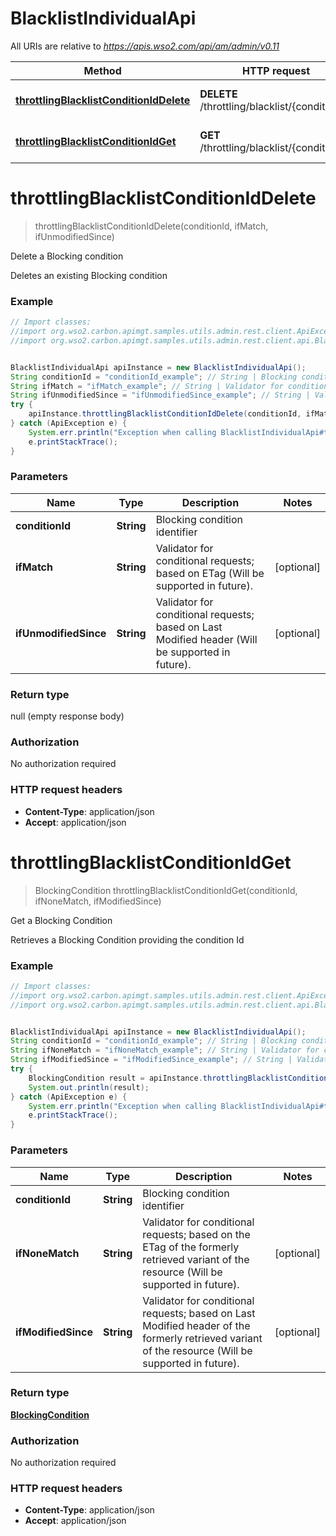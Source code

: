 # BlacklistIndividualApi

All URIs are relative to *https://apis.wso2.com/api/am/admin/v0.11*

Method | HTTP request | Description
------------- | ------------- | -------------
[**throttlingBlacklistConditionIdDelete**](BlacklistIndividualApi.md#throttlingBlacklistConditionIdDelete) | **DELETE** /throttling/blacklist/{conditionId} | Delete a Blocking condition
[**throttlingBlacklistConditionIdGet**](BlacklistIndividualApi.md#throttlingBlacklistConditionIdGet) | **GET** /throttling/blacklist/{conditionId} | Get a Blocking Condition


<a name="throttlingBlacklistConditionIdDelete"></a>
# **throttlingBlacklistConditionIdDelete**
> throttlingBlacklistConditionIdDelete(conditionId, ifMatch, ifUnmodifiedSince)

Delete a Blocking condition

Deletes an existing Blocking condition 

### Example
```java
// Import classes:
//import org.wso2.carbon.apimgt.samples.utils.admin.rest.client.ApiException;
//import org.wso2.carbon.apimgt.samples.utils.admin.rest.client.api.BlacklistIndividualApi;


BlacklistIndividualApi apiInstance = new BlacklistIndividualApi();
String conditionId = "conditionId_example"; // String | Blocking condition identifier  
String ifMatch = "ifMatch_example"; // String | Validator for conditional requests; based on ETag (Will be supported in future). 
String ifUnmodifiedSince = "ifUnmodifiedSince_example"; // String | Validator for conditional requests; based on Last Modified header (Will be supported in future). 
try {
    apiInstance.throttlingBlacklistConditionIdDelete(conditionId, ifMatch, ifUnmodifiedSince);
} catch (ApiException e) {
    System.err.println("Exception when calling BlacklistIndividualApi#throttlingBlacklistConditionIdDelete");
    e.printStackTrace();
}
```

### Parameters

Name | Type | Description  | Notes
------------- | ------------- | ------------- | -------------
 **conditionId** | **String**| Blocking condition identifier   |
 **ifMatch** | **String**| Validator for conditional requests; based on ETag (Will be supported in future).  | [optional]
 **ifUnmodifiedSince** | **String**| Validator for conditional requests; based on Last Modified header (Will be supported in future).  | [optional]

### Return type

null (empty response body)

### Authorization

No authorization required

### HTTP request headers

 - **Content-Type**: application/json
 - **Accept**: application/json

<a name="throttlingBlacklistConditionIdGet"></a>
# **throttlingBlacklistConditionIdGet**
> BlockingCondition throttlingBlacklistConditionIdGet(conditionId, ifNoneMatch, ifModifiedSince)

Get a Blocking Condition

Retrieves a Blocking Condition providing the condition Id 

### Example
```java
// Import classes:
//import org.wso2.carbon.apimgt.samples.utils.admin.rest.client.ApiException;
//import org.wso2.carbon.apimgt.samples.utils.admin.rest.client.api.BlacklistIndividualApi;


BlacklistIndividualApi apiInstance = new BlacklistIndividualApi();
String conditionId = "conditionId_example"; // String | Blocking condition identifier  
String ifNoneMatch = "ifNoneMatch_example"; // String | Validator for conditional requests; based on the ETag of the formerly retrieved variant of the resource (Will be supported in future). 
String ifModifiedSince = "ifModifiedSince_example"; // String | Validator for conditional requests; based on Last Modified header of the formerly retrieved variant of the resource (Will be supported in future). 
try {
    BlockingCondition result = apiInstance.throttlingBlacklistConditionIdGet(conditionId, ifNoneMatch, ifModifiedSince);
    System.out.println(result);
} catch (ApiException e) {
    System.err.println("Exception when calling BlacklistIndividualApi#throttlingBlacklistConditionIdGet");
    e.printStackTrace();
}
```

### Parameters

Name | Type | Description  | Notes
------------- | ------------- | ------------- | -------------
 **conditionId** | **String**| Blocking condition identifier   |
 **ifNoneMatch** | **String**| Validator for conditional requests; based on the ETag of the formerly retrieved variant of the resource (Will be supported in future).  | [optional]
 **ifModifiedSince** | **String**| Validator for conditional requests; based on Last Modified header of the formerly retrieved variant of the resource (Will be supported in future).  | [optional]

### Return type

[**BlockingCondition**](BlockingCondition.md)

### Authorization

No authorization required

### HTTP request headers

 - **Content-Type**: application/json
 - **Accept**: application/json

